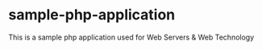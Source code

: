 # sample-php-application
This is a sample php application used for Web Servers &amp; Web Technology
